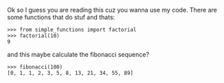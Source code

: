 Ok so I guess you are reading this cuz you wanna use my code. There are some
functions that do stuf and thats:

    >>> from simple_functions import factorial
    >>> factorial(10)
    9

and this maybe calculate the fibonacci sequence?

    >>> fibonacci(100)
    [0, 1, 1, 2, 3, 5, 8, 13, 21, 34, 55, 89]


